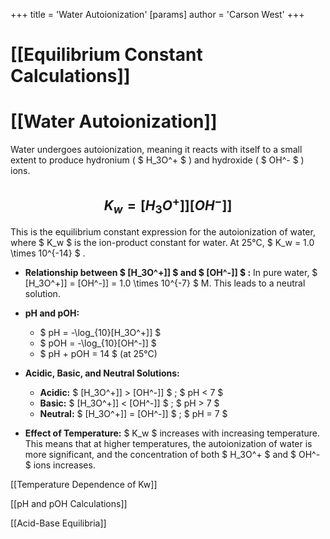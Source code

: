 +++
 title = 'Water Autoionization'
[params]
	author = 'Carson West'
+++
# [[Equilibrium Constant Calculations]]
# [[Water Autoionization]]

Water undergoes autoionization, meaning it reacts with itself to a small extent to produce hydronium ( $ H_3O^+ $ ) and hydroxide ( $ OH^- $ ) ions.

##  $$ K_w = [H_3O^+]][OH^-]] $$  
This is the equilibrium constant expression for the autoionization of water, where  $ K_w $  is the ion-product constant for water.  At 25°C,  $ K_w = 1.0 \times 10^{-14} $ .

* **Relationship between  $ [H_3O^+]] $  and  $ [OH^-]] $ :** In pure water,  $ [H_3O^+]] = [OH^-]] = 1.0 \times 10^{-7} $  M. This leads to a neutral solution.

* **pH and pOH:**
    *  $ pH = -\log_{10}[H_3O^+]] $ 
    *  $ pOH = -\log_{10}[OH^-]] $ 
    *  $ pH + pOH = 14 $  (at 25°C)

* **Acidic, Basic, and Neutral Solutions:**
    * **Acidic:**  $ [H_3O^+]] > [OH^-]] $ ;  $ pH < 7 $ 
    * **Basic:**  $ [H_3O^+]] < [OH^-]] $ ;  $ pH > 7 $ 
    * **Neutral:**  $ [H_3O^+]] = [OH^-]] $ ;  $ pH = 7 $ 

* **Effect of Temperature:**  $ K_w $  increases with increasing temperature. This means that at higher temperatures, the autoionization of water is more significant, and the concentration of both  $ H_3O^+ $  and  $ OH^- $  ions increases.


[[Temperature Dependence of Kw]]

[[pH and pOH Calculations]]

[[Acid-Base Equilibria]]
